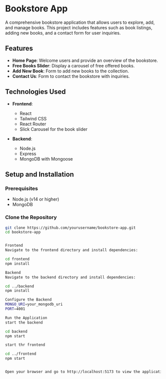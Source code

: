 # Bookstore App

A comprehensive bookstore application that allows users to explore, add, and manage books. This project includes features such as book listings, adding new books, and a contact form for user inquiries.

## Features

- **Home Page**: Welcome users and provide an overview of the bookstore.
- **Free Books Slider**: Display a carousel of free offered books.
- **Add New Book**: Form to add new books to the collection.
- **Contact Us**: Form to contact the bookstore with inquiries.

## Technologies Used

- **Frontend**:
  - React
  - Tailwind CSS
  - React Router
  - Slick Carousel for the book slider

- **Backend**:
  - Node.js
  - Express
  - MongoDB with Mongoose

## Setup and Installation

### Prerequisites

- Node.js (v14 or higher)
- MongoDB

### Clone the Repository

```bash
git clone https://github.com/yourusername/bookstore-app.git
cd bookstore-app


Frontend
Navigate to the frontend directory and install dependencies:

cd frontend
npm install

Backend
Navigate to the backend directory and install dependencies:

cd ../backend
npm install

Configure the Backend
MONGO_URI=your_mongodb_uri
PORT=4001

Run the Application
start the backend

cd backend
npm start

start thr frontend

cd ../frontend
npm start


Open your browser and go to http://localhost:5173 to view the application.



